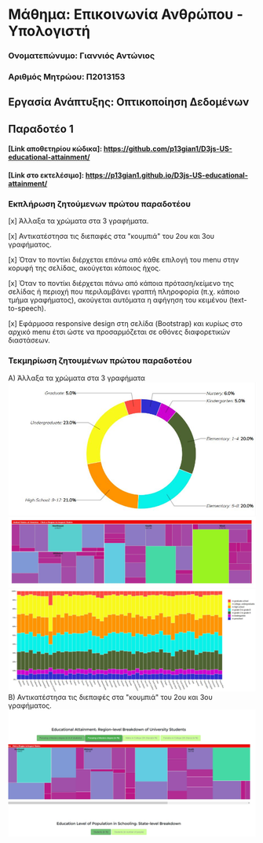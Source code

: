 # Μάθημα: Επικοινωνία Ανθρώπου - Υπολογιστή
 
### Ονοματεπώνυμο: Γιαννιός Αντώνιος
### Αριθμός Μητρώου: Π2013153

## Εργασία Ανάπτυξης: Οπτικοποίηση Δεδομένων

## Παραδοτέο 1

#### [Link αποθετηρίου κώδικα]: https://github.com/p13gian1/D3js-US-educational-attainment/
#### [Link στο εκτελέσιμο]: https://p13gian1.github.io/D3js-US-educational-attainment/

### Εκπλήρωση ζητούμενων πρώτου παραδοτέου

[x] Άλλαξα τα χρώματα στα 3 γραφήματα.

[x] Αντικατέστησα τις διεπαφές στα "κουμπιά" του 2ου και 3ου γραφήματος.

[x] Όταν το ποντίκι διέρχεται επάνω από κάθε επιλογή του menu στην κορυφή της σελίδας, ακούγεται κάποιος ήχος.

[x] Όταν το ποντίκι διέρχεται πάνω από κάποια πρόταση/κείμενο της σελίδας ή περιοχή που περιλαμβάνει γραπτή πληροφορία (π.χ. κάποιο τμήμα     γραφήματος), ακούγεται αυτόματα η αφήγηση του κειμένου (text-to-speech).

[x] Εφάρμοσα responsive design στη σελίδα (Bootstrap) και κυρίως στο αρχικό menu έτσι ώστε να προσαρμόζεται σε οθόνες διαφορετικών διαστάσεων.

### Τεκμηρίωση ζητουμένων πρώτου παραδοτέου

Α) Άλλαξα τα χρώματα στα 3 γραφήματα
![Screenshot](PieChart.JPG)
![Screenshot](chart.JPG)
![Screenshot](State.JPG)
Β) Αντικατέστησα τις διεπαφές στα "κουμπιά" του 2ου και 3ου γραφήματος.
![Screenshot](Buttons.jpg)

